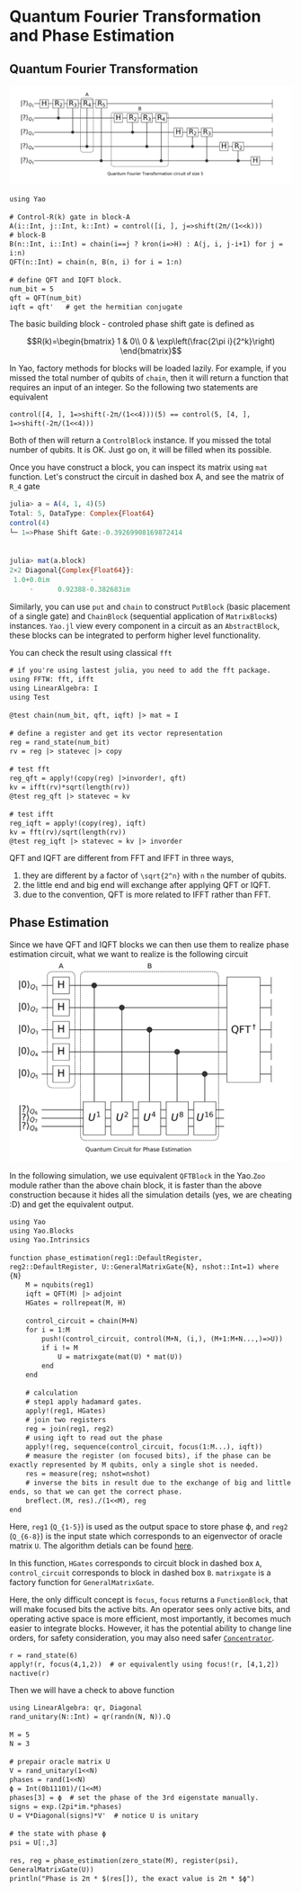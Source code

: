 # Quantum Fourier Transformation and Phase Estimation

## Quantum Fourier Transformation
![ghz](../assets/figures/qft.png)

```@example QFT
using Yao

# Control-R(k) gate in block-A
A(i::Int, j::Int, k::Int) = control([i, ], j=>shift(2π/(1<<k)))
# block-B
B(n::Int, i::Int) = chain(i==j ? kron(i=>H) : A(j, i, j-i+1) for j = i:n)
QFT(n::Int) = chain(n, B(n, i) for i = 1:n)

# define QFT and IQFT block.
num_bit = 5
qft = QFT(num_bit)
iqft = qft'   # get the hermitian conjugate
```

The basic building block - controled phase shift gate is defined as

```math
R(k)=\begin{bmatrix}
1 & 0\\
0 & \exp\left(\frac{2\pi i}{2^k}\right)
\end{bmatrix}
```
In Yao, factory methods for blocks will be loaded lazily. For example, if you missed the total
number of qubits of `chain`, then it will return a function that requires an input of an integer.
So the following two statements are equivalent
```@example QFT
control([4, ], 1=>shift(-2π/(1<<4)))(5) == control(5, [4, ], 1=>shift(-2π/(1<<4)))
```
Both of then will return a `ControlBlock` instance. If you missed the total number of qubits. It is OK. Just go on, it will be filled when its possible.

Once you have construct a block, you can inspect its matrix using `mat` function.
Let's construct the circuit in dashed box A, and see the matrix of ``R_4`` gate
```julia
julia> a = A(4, 1, 4)(5)
Total: 5, DataType: Complex{Float64}
control(4)
└─ 1=>Phase Shift Gate:-0.39269908169872414


julia> mat(a.block)
2×2 Diagonal{Complex{Float64}}:
 1.0+0.0im          ⋅         
     ⋅      0.92388-0.382683im
```

Similarly, you can use `put` and `chain` to construct `PutBlock` (basic placement of a single gate) and `ChainBlock` (sequential application of `MatrixBlock`s) instances. `Yao.jl` view every component in a circuit as an `AbstractBlock`, these blocks can be integrated to perform higher level functionality.

You can check the result using classical `fft`
```@example QFT
# if you're using lastest julia, you need to add the fft package.
using FFTW: fft, ifft
using LinearAlgebra: I
using Test

@test chain(num_bit, qft, iqft) |> mat ≈ I

# define a register and get its vector representation
reg = rand_state(num_bit)
rv = reg |> statevec |> copy

# test fft
reg_qft = apply!(copy(reg) |>invorder!, qft)
kv = ifft(rv)*sqrt(length(rv))
@test reg_qft |> statevec ≈ kv

# test ifft
reg_iqft = apply!(copy(reg), iqft)
kv = fft(rv)/sqrt(length(rv))
@test reg_iqft |> statevec ≈ kv |> invorder
```

QFT and IQFT are different from FFT and IFFT in three ways,

1. they are different by a factor of ``\sqrt{2^n}`` with ``n`` the number of qubits.
2. the little end and big end will exchange after applying QFT or IQFT.
3. due to the convention, QFT is more related to IFFT rather than FFT.


## Phase Estimation
Since we have QFT and IQFT blocks we can then use them to realize phase estimation circuit, what we want to realize is the following circuit
![phase estimation](../assets/figures/phaseest.png)

In the following simulation, we use equivalent `QFTBlock` in the Yao.`Zoo` module rather than the above chain block,
it is faster than the above construction because it hides all the simulation details (yes, we are cheating :D) and get the equivalent output.

```@example QFT
using Yao
using Yao.Blocks
using Yao.Intrinsics

function phase_estimation(reg1::DefaultRegister, reg2::DefaultRegister, U::GeneralMatrixGate{N}, nshot::Int=1) where {N}
    M = nqubits(reg1)
    iqft = QFT(M) |> adjoint
    HGates = rollrepeat(M, H)

    control_circuit = chain(M+N)
    for i = 1:M
        push!(control_circuit, control(M+N, (i,), (M+1:M+N...,)=>U))
        if i != M
            U = matrixgate(mat(U) * mat(U))
        end
    end

    # calculation
    # step1 apply hadamard gates.
    apply!(reg1, HGates)
    # join two registers
    reg = join(reg1, reg2)
    # using iqft to read out the phase
    apply!(reg, sequence(control_circuit, focus(1:M...), iqft))
    # measure the register (on focused bits), if the phase can be exactly represented by M qubits, only a single shot is needed.
    res = measure(reg; nshot=nshot)
    # inverse the bits in result due to the exchange of big and little ends, so that we can get the correct phase.
    breflect.(M, res)./(1<<M), reg
end
```
Here, `reg1` (``Q_{1-5}``) is used as the output space to store phase ϕ, and `reg2` (``Q_{6-8}``) is the input state which corresponds to an eigenvector of oracle matrix `U`.
The algorithm detials can be found [here](https://en.wikipedia.org/wiki/Quantum_phase_estimation_algorithm).

In this function, `HGates` corresponds to circuit block in dashed box `A`, `control_circuit` corresponds to block in dashed box `B`.
`matrixgate` is a factory function for `GeneralMatrixGate`.

Here, the only difficult concept is `focus`, `focus` returns a `FunctionBlock`, that will make focused bits the active bits.
An operator sees only active bits, and operating active space is more efficient, most importantly, it becomes much easier to integrate blocks.
However, it has the potential ability to change line orders, for safety consideration, you may also need safer [`Concentrator`](@ref).

```@example QFT
r = rand_state(6)
apply!(r, focus(4,1,2))  # or equivalently using focus!(r, [4,1,2])
nactive(r)
```

Then we will have a check to above function

```@example QFT
using LinearAlgebra: qr, Diagonal
rand_unitary(N::Int) = qr(randn(N, N)).Q

M = 5
N = 3

# prepair oracle matrix U
V = rand_unitary(1<<N)
phases = rand(1<<N)
ϕ = Int(0b11101)/(1<<M)
phases[3] = ϕ  # set the phase of the 3rd eigenstate manually.
signs = exp.(2pi*im.*phases)
U = V*Diagonal(signs)*V'  # notice U is unitary

# the state with phase ϕ
psi = U[:,3]

res, reg = phase_estimation(zero_state(M), register(psi), GeneralMatrixGate(U))
println("Phase is 2π * $(res[]), the exact value is 2π * $ϕ")
```
